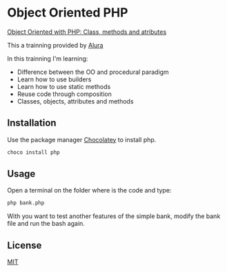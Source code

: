 # Object Oriented PHP
[Object Oriented with PHP: Class, methods and atributes](https://cursos.alura.com.br/course/php-oo-classes-metodos-atributos)

This a trainning provided by [Alura](https://cursos.alura.com.br)

In this trainning I'm learning:
- Difference between the OO and procedural paradigm
- Learn how to use builders
- Learn how to use static methods
- Reuse code through composition
- Classes, objects, attributes and methods

## Installation

Use the package manager [Chocolatey](https://chocolatey.org/) to install php.

```bash
choco install php
```

## Usage
Open a terminal on the folder where is the code and type:

```bash
php bank.php
```

With you want to test another features of the simple bank, modify the bank file and run the bash again.

## License
[MIT](https://choosealicense.com/licenses/mit/)

